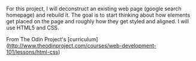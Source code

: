 For this project, I will deconstruct an existing web page (google search homepage) and rebuild it.
The goal is to start thinking about how elements get placed on the page and roughly how they get styled and aligned.
I will use HTML5 and CSS.

From The Odin Project's [curriculum] (http://www.theodinproject.com/courses/web-development-101/lessons/html-css)